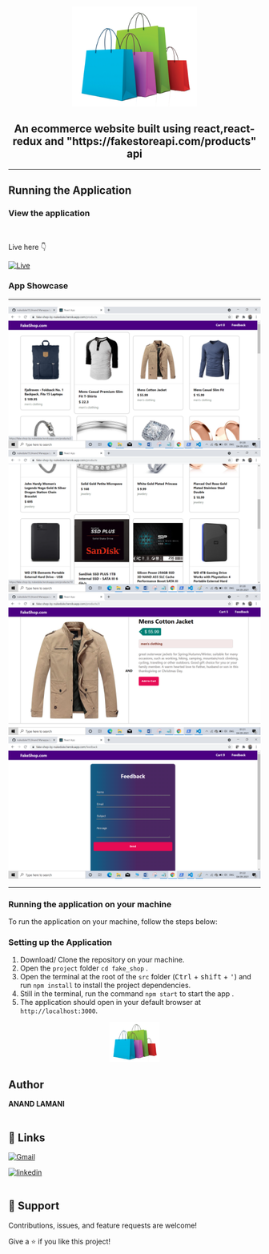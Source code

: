<p align="center">
    <a href="https://fake-shop-by-nukeduke.herokuapp.com">
        <img src="src\css\shop.png" width="250" height="200" />
    </a>
</p>

<h2 align="center">
   An ecommerce website built using react,react-redux and "https://fakestoreapi.com/products" api
</h2>

<hr>

## Running the Application

### View the application

<br>

Live here 👇

[![Live](https://img.shields.io/badge/Heroku-430098?style=for-the-badge&logo=heroku&logoColor=white)](https://fake-shop-by-nukeduke.herokuapp.com "View Live")

### App Showcase

<hr>
<p align="center" >
  <img src="src\css\1.png" />
  <img src="src\css\2.png" />
  <img src="src\css\3.png" />
  <img src="src\css\4.png" />

</p>
<hr>

### Running the application on your machine

To run the application on your machine, follow the steps below:

### Setting up the Application

1. Download/ Clone the repository on your machine.
2. Open the `project` folder `cd fake_shop` .
3. Open the terminal at the root of the `src` folder (<kbd>Ctrl</kbd> + <kbd>shift</kbd> + <kbd>'</kbd>) and run `npm install` to install the project dependencies.
4. Still in the terminal, run the command `npm start` to start the app .
5. The application should open in your default browser at `http://localhost:3000`.

  <p align="center">
      <a href="https://fake-shop-by-nukeduke.herokuapp.com">
          <img src="src\css\shop.png" width="100" height="80" />
      </a>
  </p>

## Author

**ANAND LAMANI**
<br>
<br>

## 🔗 Links

[![Gmail](https://img.shields.io/badge/Gmail-D14836?style=for-the-badge&logo=gmail&logoColor=white)](mailto:anandlamanird19@gmail.com?subject=Hi "Hi!")

[![linkedin](https://img.shields.io/badge/linkedin-0A66C2?style=for-the-badge&logo=linkedin&logoColor=white)](https://www.linkedin.com/in/anand-lamani "Welcome")
<br>
<br>

## 🤝 Support

Contributions, issues, and feature requests are welcome!

Give a ⭐️ if you like this project!
